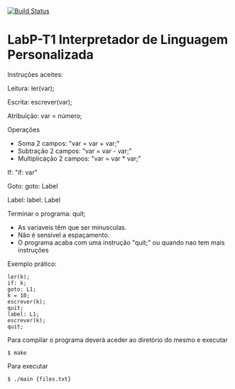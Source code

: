 [![Build Status](https://travis-ci.org/xPudimx/LabP-T1.svg?branch=master)](https://travis-ci.org/xPudimx/LabP-T1)

# LabP-T1 Interpretador de Linguagem Personalizada

Instruções aceites:

Leitura: ler(var);

Escrita: escrever(var);

Atribuição: var = número;

Operações
 - Soma 2 campos: "var = var + var;"
 - Subtração 2 campos: "var = var - var;"
 - Multiplicação 2 campos: "var = var * var;"

If: "if: var"

Goto: goto: Label

Label: label: Label

Terminar o programa: quit;


 - As variaveis têm que ser minusculas.
 - Não é sensivel a espaçamento.
 - O programa acaba com uma instrução "quit;" ou quando nao tem mais instruções

Exemplo prático:

```
ler(k);
if: k;
goto: L1;
k = 10;
escrever(k);
quit;
label: L1;
escrever(k);
quit;
```

Para compilar o programa deverá aceder ao diretório do mesmo e executar

```$ make```

Para executar

```$ ./main {files.txt}```
